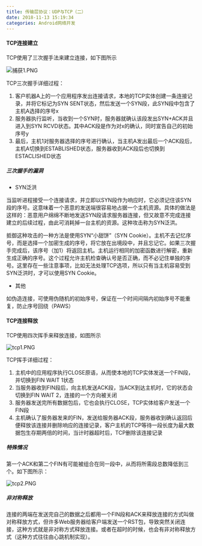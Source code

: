```yaml
---
title: 传输层协议：UDP与TCP（二）
date: 2018-11-13 15:19:34
categories: Android网络开发
---
```


#### TCP连接建立

TCP使用了三次握手法来建立连接，如下图所示

![捕获1.PNG](https://i.loli.net/2018/11/13/5bea910814091.png)

TCP三次握手详细过程：

1. 客户机器A上的一个应用程序发出连接请求，本地的TCP实体创建一条连接记录，并将它标记为SYN SENT状态，然后发送一个SYN段，此SYN段中包含了主机A选择的序号x
2. 服务器执行监听，当收到一个SYN时，服务器就确认该段发出SYN+ACK并且进入到SYN RCVD状态。其中ACK段是作为对x的确认，同时宣告自己的初始序号y
3. 最后，主机1对服务器选择的序号进行确认，当主机A发出最后一个ACK段后，主机A切换到ESTABLISHED状态，服务器收到ACK段后也切换到ESTACLISHED状态

##### 三次握手的漏洞

* SYN泛洪

当监听进程接受一个连接请求，并立即以SYN段作为响应时，它必须记住该SYN段的序号。这意味着一个恶意的发送端很容易地占据一个主机资源。具体的做法是这样的：恶意用户绵绵不断地发送SYN段请求服务器连接，但又故意不完成连接建立的后续过程，由此可消耗掉一台主机的资源。这种攻击称为SYN泛洪。

抵御这种攻击的一种方法是使用SYN“小甜饼”（SYN Cookie）。主机不去记忆序号，而是选择一个加密生成的序号，将它放在出境段中，并且忘记它。如果三次握手完成后，该序号（加1）将返回主机。主机运行相同的加密函数进行解密，重新生成正确的序号。这个过程允许主机检查确认号是否正确，而不必记住单独的序号。这里存在一些注意事项，比如无法处理TCP选项，所以只有当主机容易受到SYN泛洪时，才可以使用SYN Cookie。

* 其他

如伪造连接，可使用伪随机的初始序号，保证在一个时间间隔内初始序号不能重复，防止序号回绕（PAWS）

#### TCP连接释放

TCP使用四次挥手来释放连接，如图所示


![tcp1.PNG](https://i.loli.net/2018/11/14/5bebd91cddcf3.png)

TCP挥手详细过程：

1. 主机中的应用程序执行CLOSE原语，从而使本地的TCP实体发送一个FIN段，并切换到FIN WAIT 1状态
2. 当服务器收到FIN段后，向主机发送ACK段，当ACK到达主机时，它的状态会切换到FIN WAIT 2，连接的一个方向被关闭
3. 服务器发送完所有数据包后，它也会执行CLOSE，TCP实体给客户发送一个FIN段
4. 主机确认了服务器发来的FIN，发送给服务器ACK段，服务器收到确认返回后便释放该连接并删除响应的连接记录，客户主机的TCP等待一段长度为最大数据包生存期两倍的时间，当计时器超时后，TCP删除该连接记录

##### 特殊情况

第一个ACK和第二个FIN有可能被组合在同一段中，从而将所需段总数降低到三个。如下图所示：

![tcp2.PNG](https://i.loli.net/2018/11/14/5bebd93323ab9.png)

##### 非对称释放

连接的两端在发送完自己的数据之后都用一个FIN段和ACK来释放连接的方式叫做对称释放方式，但许多Web服务器给客户端发送一个RST包，导致突然关闭连接，这种方式就是非对称方式释放连接。或者在超时的时候，也会有非对称释放方式（这种方式往往由心跳机制实现）。



